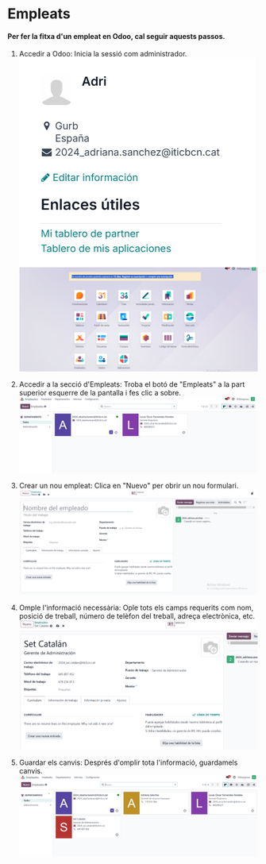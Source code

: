 #  Empleats


#### Per fer la fitxa d'un empleat en Odoo, cal seguir aquests passos.

1. Accedir a Odoo: Inicia la sessió com administrador.
   ![alt text](<Captura de pantalla 2024-11-07 121710.png>)
   ![alt text](<Captura de pantalla 2024-11-07 121747.png>)
2. Accedir a la secció d'Empleats: Troba el botó de "Empleats" a la part superior esquerre de la pantalla i fes clic a sobre.
   ![alt text](<Captura de pantalla 2024-11-07 121822.png>)

3. Crear un nou empleat: Clica en "Nuevo" per obrir un nou formulari.
   ![alt text](<Captura de pantalla 2024-11-07 121846.png>)

4. Omple l'informació necessària: Ople tots els camps requerits com nom, posició de treball, número de telèfon del treball, adreça electrònica, etc.
   ![alt text](<Captura de pantalla 2024-11-07 122156.png>)

5. Guardar els canvis: Després d'omplir tota l'informació, guardamels canvis.
   ![alt text](<Captura de pantalla 2024-11-07 122319.png>)


























